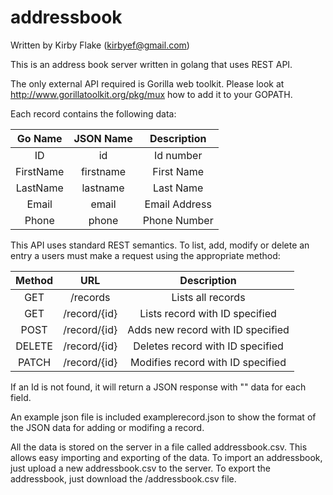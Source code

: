 # addressbook
Written by Kirby Flake (kirbyef@gmail.com)

This is an address book server written in golang that uses REST API.

The only external API required is Gorilla web toolkit. Please look at 
http://www.gorillatoolkit.org/pkg/mux how to add it to your GOPATH.

Each record contains the following data:

Go Name | JSON Name | Description
:---: | :---: | :---:
ID | id | Id number 
FirstName | firstname | First Name
LastName | lastname | Last Name
Email | email | Email Address
Phone | phone | Phone Number

This API uses standard REST semantics. To list, add, modify or delete an entry a users must make a request using the appropriate method:

Method | URL | Description
:----: | :---: | :---:
GET | /records | Lists all records
GET | /record/{id} | Lists record with ID specified
POST | /record/{id} | Adds new record with ID specified 
DELETE | /record/{id} | Deletes record with ID specified
PATCH | /record/{id} | Modifies record with ID specified

If an Id is not found, it will return a JSON response with "" data for each field.

An example json file is included examplerecord.json to show the format of the JSON data for adding or modifing a record. 

All the data is stored on the server in a file called addressbook.csv. This allows easy importing and exporting of the data. To import an addressbook, just upload a new addressbook.csv to the server. To export the addressbook, just download the /addressbook.csv file.  

